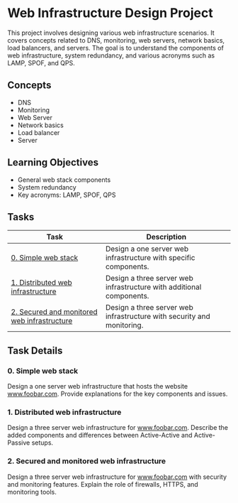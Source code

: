 # Web Infrastructure Design Project

This project involves designing various web infrastructure scenarios. It covers concepts related to DNS, monitoring, web servers, network basics, load balancers, and servers. The goal is to understand the components of web infrastructure, system redundancy, and various acronyms such as LAMP, SPOF, and QPS.

## Concepts
- DNS
- Monitoring
- Web Server
- Network basics
- Load balancer
- Server

## Learning Objectives
- General web stack components
- System redundancy
- Key acronyms: LAMP, SPOF, QPS

## Tasks

| Task                                                       | Description                                                |
| ---------------------------------------------------------- | ---------------------------------------------------------- |
| [0. Simple web stack](0-simple-web-stack)                 | Design a one server web infrastructure with specific components. |
| [1. Distributed web infrastructure](1-distributed-web-infrastructure) | Design a three server web infrastructure with additional components. |
| [2. Secured and monitored web infrastructure](2-secured-and-monitored-web-infrastructure) | Design a three server web infrastructure with security and monitoring. |

## Task Details

### 0. Simple web stack

Design a one server web infrastructure that hosts the website www.foobar.com. Provide explanations for the key components and issues.

### 1. Distributed web infrastructure

Design a three server web infrastructure for www.foobar.com. Describe the added components and differences between Active-Active and Active-Passive setups.

### 2. Secured and monitored web infrastructure

Design a three server web infrastructure for www.foobar.com with security and monitoring features. Explain the role of firewalls, HTTPS, and monitoring tools.
